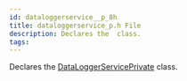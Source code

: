 ```yaml
---
id: dataloggerservice__p_8h
title: dataloggerservice_p.h File
description: Declares the  class.
tags:
---
```

Declares the [DataLoggerServicePrivate](classDataLoggerServicePrivate) class.
